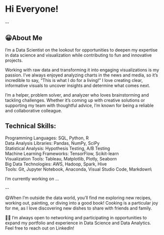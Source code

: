 

# Hi Everyone! 
--
## 😀About Me

I’m a Data Scientist on the lookout for opportunities to deepen my expertise in data science and visualization while contributing to fun and innovative projects.

Working with raw data and transforming it into engaging visualizations is my passion. I’ve always enjoyed analyzing charts in the news and media, so it’s incredible to say, “This is what I do for a living!” I love creating clear, informative visuals to uncover insights and determine what comes next.

I’m a helper, problem solver, and analyzer who loves brainstorming and tackling challenges. Whether it’s coming up with creative solutions or supporting my team with thoughtful advice, I’m known for being a reliable and collaborative colleague.


## Technical Skills:

Programming Languages: SQL, Python, R\
Data Analysis Libraries: Pandas, NumPy, SciPy\
Statistical Analysis: Hypothesis Testing, A/B Testing\
Machine Learning Frameworks: TensorFlow, Scikit-learn\
Visualization Tools: Tableau, Matplotlib, Plotly, Seaborn\
Big Data Technologies: AWS, Hadoop, Spark, Hive\
Tools: Git, Jupyter Notebook, Anaconda, Visual Studio Code, Markdown\

I’m currently working on ...

--

😋When I’m outside the data world, you’ll find me exploring new recipes, working out, painting, or diving into a good book! Cooking is a particular joy for me, as I love discovering new dishes to share with friends and family.

👋🏼 I’m always open to networking and participating in opportunities to expand my portfolio and experience in Data Science and Data Analytics. Feel free to reach out on LinkedIn!

